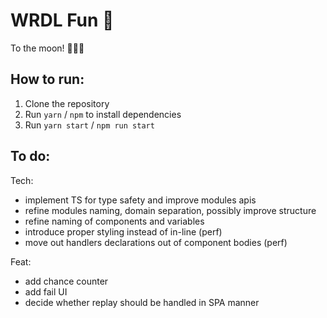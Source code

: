 # WRDL Fun 🐙

To the moon! 🚀👨‍🚀

## How to run:

1. Clone the repository
2. Run `yarn` / `npm` to install dependencies
3. Run `yarn start` / `npm run start`

## To do:

Tech:
- implement TS for type safety and improve modules apis
- refine modules naming, domain separation, possibly improve structure
- refine naming of components and variables
- introduce proper styling instead of in-line (perf)
- move out handlers declarations out of component bodies (perf)

Feat:
- add chance counter
- add fail UI
- decide whether replay should be handled in SPA manner
